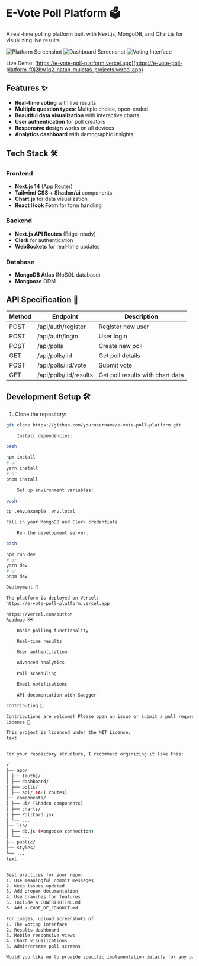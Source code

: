 # E-Vote Poll Platform 🗳️

A real-time polling platform built with Next.js, MongoDB, and Chart.js for visualizing live results.

![Platform Screenshot](https://i.imgur.com/example1.png)
![Dashboard Screenshot](https://i.imgur.com/example2.png)
![Voting Interface](https://i.imgur.com/example3.png)

Live Demo: [https://e-vote-poll-platform.vercel.app](https://e-vote-poll-platform-f0j2bw1q2-natan-muletas-projects.vercel.app)

## Features ✨

- **Real-time voting** with live results
- **Multiple question types**: Multiple choice, open-ended
- **Beautiful data visualization** with interactive charts
- **User authentication** for poll creators
- **Responsive design** works on all devices
- **Analytics dashboard** with demographic insights

## Tech Stack 🛠️

### Frontend
- **Next.js 14** (App Router)
- **Tailwind CSS** + **Shadcn/ui** components
- **Chart.js** for data visualization
- **React Hook Form** for form handling

### Backend
- **Next.js API Routes** (Edge-ready)
- **Clerk** for authentication
- **WebSockets** for real-time updates

### Database
- **MongoDB Atlas** (NoSQL database)
- **Mongoose** ODM

## API Specification 📡

| Method | Endpoint                | Description                          |
|--------|-------------------------|--------------------------------------|
| POST   | /api/auth/register      | Register new user                    |
| POST   | /api/auth/login         | User login                           |
| POST   | /api/polls              | Create new poll                      |
| GET    | /api/polls/:id          | Get poll details                     |
| POST   | /api/polls/:id/vote     | Submit vote                          |
| GET    | /api/polls/:id/results  | Get poll results with chart data     |

## Development Setup 🛠️

1. Clone the repository:
```bash
git clone https://github.com/yourusername/e-vote-poll-platform.git

    Install dependencies:

bash

npm install
# or
yarn install
# or
pnpm install

    Set up environment variables:

bash

cp .env.example .env.local

Fill in your MongoDB and Clerk credentials

    Run the development server:

bash

npm run dev
# or
yarn dev
# or
pnpm dev

Deployment 🚀

The platform is deployed on Vercel:
https://e-vote-poll-platform.vercel.app

https://vercel.com/button
Roadmap 🗺️

    Basic polling functionality

    Real-time results

    User authentication

    Advanced analytics

    Poll scheduling

    Email notifications

    API documentation with Swagger

Contributing 🤝

Contributions are welcome! Please open an issue or submit a pull request.
License 📜

This project is licensed under the MIT License.
text


For your repository structure, I recommend organizing it like this:

/
├── app/
│ ├── (auth)/
│ ├── dashboard/
│ ├── polls/
│ ├── api/ (API routes)
├── components/
│ ├── ui/ (Shadcn components)
│ ├── charts/
│ ├── PollCard.jsx
│ └── ...
├── lib/
│ ├── db.js (Mongoose connection)
│ └── ...
├── public/
├── styles/
└── ...
text


Best practices for your repo:
1. Use meaningful commit messages
2. Keep issues updated
3. Add proper documentation
4. Use branches for features
5. Include a CONTRIBUTING.md
6. Add a CODE_OF_CONDUCT.md

For images, upload screenshots of:
1. The voting interface
2. Results dashboard
3. Mobile responsive views
4. Chart visualizations
5. Admin/create poll screens

Would you like me to provide specific implementation details for any part of this?
